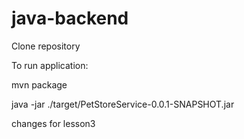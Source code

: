 # java-backend

Clone repository

To run application:

mvn package

java -jar ./target/PetStoreService-0.0.1-SNAPSHOT.jar

changes for lesson3
